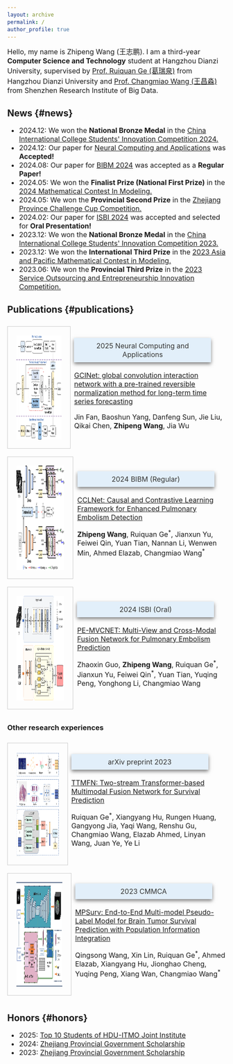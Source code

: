 ```yaml
---
layout: archive
permalink: /
author_profile: true
---
```

<font size="3">Hello, my name is Zhipeng Wang (王志鹏). I am a third-year <b>Computer Science and Technology</b> student at Hangzhou Dianzi University, supervised by <a href="https://faculty.hdu.edu.cn/jsjxy/grq/main.htm">Prof. Ruiquan Ge (葛瑞泉)</a> from Hangzhou Dianzi University and <a href="https://www.sribd.cn/teacher/505">Prof. Changmiao Wang (王昌淼)</a> from Shenzhen Research Institute of Big Data.</font>

## News {#news}
<div style="font-size:16px">
  <ul>
    <li>2024.12: We won the <b>National Bronze Medal</b> in the <a href="https://pilcchina.org/home">China International College Students' Innovation Competition 2024.</a></li>
    <li>2024.12: Our paper for <a href="https://link.springer.com/journal/521">Neural Computing and Applications</a> was <b>Accepted!</b></li>
    <li>2024.08: Our paper for <a href="https://ieeebibm.org/BIBM2024/">BIBM 2024</a> was accepted as a <b>Regular Paper!</b></li>
    <li>2024.05: We won the <b>Finalist Prize (National First Prize)</b> in the <a href="https://www.comap.com/contests/mcm-icm">2024 Mathematical Contest In Modeling.</a></li>
    <li>2024.05: We won the <b>Provincial Second Prize</b> in the <a href="https://www.tiaozhanbei.net/">Zhejiang Province Challenge Cup Competition.</a></li>
    <li>2024.02: Our paper for <a href="https://biomedicalimaging.org/2024/">ISBI 2024</a> was accepted and selected for <b>Oral Presentation!</b></li>
    <li>2023.12: We won the <b>National Bronze Medal</b> in the <a href="https://pilcchina.org/home">China International College Students' Innovation Competition 2023.</a></li>
    <li>2023.12: We won the <b>International Third Prize</b> in the <a href="http://apmcm.org/">2023 Asia and Pacific Mathematical Contest in Modeling.</a></li>
    <li>2023.06: We won the <b>Provincial Third Prize</b> in the <a href="http://www.fwwb.org.cn/">2023 Service Outsourcing and Entrepreneurship Innovation Competition.</a></li>
  </ul>
</div>

## Publications {#publications}
<div style="width:100%; height:300px; display:flex; align-items:center; font-size:16px;">
  <div style="width:60%; height:80%; padding:20px; display:flex; justify-content:flex-start; align-items:center; border: 0.5px solid #cccccc;">
    <img src="https://raw.githubusercontent.com/LeavingStarW/LeavingStarW.github.io/refs/heads/master/images/GCINet.webp" style="width:100%; height:100%;">
  </div>
  <div style="width:5%; height:100%;"></div>
  <div>
    <div style="width:300px; padding:8px; background-color:#e2effa; box-shadow:0 4px 8px rgba(0, 0, 0, 0.5); color:#333; text-align:center;">
      2025 Neural Computing and Applications        
    </div><br>
    <a href="https://link.springer.com/article/10.1007/s00521-024-10692-3">GCINet: global convolution interaction network with a pre-trained reversible normalization method for long-term time series forecasting</a><br>
    <p>Jin Fan, Baoshun Yang, Danfeng Sun, Jie Liu, Qikai Chen, <b>Zhipeng Wang</b>, Jia Wu</p>
  </div>
</div>

<div style="width:100%; height:300px; display:flex; align-items:center; font-size:16px;">
  <div style="width:60%; height:80%; padding:20px; display:flex; justify-content:flex-start; align-items:center; border: 0.5px solid #cccccc;">
    <img src="https://raw.githubusercontent.com/LeavingStarW/LeavingStarW.github.io/refs/heads/master/images/CCLNet.png" style="width:100%; height:100%;">
  </div>
  <div style="width:5%; height:100%;"></div>
  <div>
    <div style="width:300px; padding:8px; background-color:#e2effa; box-shadow:0 4px 8px rgba(0, 0, 0, 0.5); color:#333; text-align:center;">
      2024 BIBM (Regular)        
    </div><br>
    <a href="https://ieeexplore.ieee.org/document/10821899">CCLNet: Causal and Contrastive Learning Framework for Enhanced Pulmonary Embolism Detection</a><br>
    <p><b>Zhipeng Wang</b>, Ruiquan Ge<sup>*</sup>, Jianxun Yu, Feiwei Qin, Yuan Tian, Nannan Li, Wenwen Min, Ahmed Elazab, Changmiao Wang<sup>*</sup></p>
  </div>
</div>

<div style="width:100%; height:300px; display:flex; align-items:center; font-size:16px;">
  <div style="width:60%; height:80%; padding:20px; display:flex; justify-content:flex-start; align-items:center; border: 0.5px solid #cccccc;">
    <img src="https://raw.githubusercontent.com/LeavingStarW/LeavingStarW.github.io/refs/heads/master/images/PE-MVCNet.png" style="width:100%; height:100%;">
  </div>
  <div style="width:5%; height:100%;"></div>
  <div>
    <div style="width:300px; padding:8px; background-color:#e2effa; box-shadow:0 4px 8px rgba(0, 0, 0, 0.5); color:#333; text-align:center;">
      2024 ISBI (Oral)        
    </div><br>
    <a href="https://ieeexplore.ieee.org/document/10635747">PE-MVCNET: Multi-View and Cross-Modal Fusion Network for Pulmonary Embolism Prediction</a><br>
    <p>Zhaoxin Guo, <b>Zhipeng Wang</b>, Ruiquan Ge<sup>*</sup>, Jianxun Yu, Feiwei Qin<sup>*</sup>, Yuan Tian, Yuqing Peng, Yonghong Li, Changmiao Wang</p>
  </div>
</div>

### Other research experiences
<div style="width:100%; height:300px; display:flex; align-items:center; font-size:16px;">
  <div style="width:60%; height:80%; padding:20px; display:flex; justify-content:flex-start; align-items:center; border: 0.5px solid #cccccc;">
    <img src="https://raw.githubusercontent.com/LeavingStarW/LeavingStarW.github.io/refs/heads/master/images/TTMFN.png" style="width:100%; height:100%;">
  </div>
  <div style="width:5%; height:100%;"></div>
  <div>
    <div style="width:300px; padding:8px; background-color:#e2effa; box-shadow:0 4px 8px rgba(0, 0, 0, 0.5); color:#333; text-align:center;">
      arXiv preprint 2023
    </div><br>
    <a href="https://arxiv.org/abs/2311.07033">TTMFN: Two-stream Transformer-based Multimodal Fusion Network for Survival Prediction</a><br>
    <p>Ruiquan Ge<sup>*</sup>, Xiangyang Hu, Rungen Huang, Gangyong Jia, Yaqi Wang, Renshu Gu, Changmiao Wang, Elazab Ahmed, Linyan Wang, Juan Ye, Ye Li</p>
  </div>
</div>

<div style="width:100%; height:300px; display:flex; align-items:center; font-size:16px;">
  <div style="width:60%; height:80%; padding:20px; display:flex; justify-content:flex-start; align-items:center; border: 0.5px solid #cccccc;">
    <img src="https://raw.githubusercontent.com/LeavingStarW/LeavingStarW.github.io/refs/heads/master/images/MPSurv.webp" style="width:100%; height:100%;">
  </div>
  <div style="width:5%; height:100%;"></div>
  <div>
    <div style="width:300px; padding:8px; background-color:#e2effa; box-shadow:0 4px 8px rgba(0, 0, 0, 0.5); color:#333; text-align:center;">
      2023 CMMCA      
    </div><br>
    <a href="https://link.springer.com/chapter/10.1007/978-3-031-45087-7_13">MPSurv: End-to-End Multi-model Pseudo-Label Model for Brain Tumor Survival Prediction with Population Information Integration</a><br>
    <p>Qingsong Wang, Xin Lin, Ruiquan Ge<sup>*</sup>, Ahmed Elazab, Xiangyang Hu, Jionghao Cheng, Yuqing Peng, Xiang Wan, Changmiao Wang<sup>*</sup></p>
  </div>
</div>

<!--
A Novel Fusion Network for Apple Image Classification and Quantity Recognition
https://dl.acm.org/doi/10.1145/3653781.3653794
Hanyu Jiang, Zhipeng Wang, Jiahan Chen, Guanyuan Pan, Yudie Jin
-->

## Honors {#honors}
<div style="font-size:16px">
  <ul>
    <li>2025: <a href="https://mp.weixin.qq.com/s/lcgUXEJ5ITtSLiq1ltnagw">Top 10 Students of HDU-ITMO Joint Institute</a></li>
    <li>2024: <a href="https://student.hdu.edu.cn/2025/0402/c795a277007/page.htm">Zhejiang Provincial Government Scholarship</a></li>
    <li>2023: <a href="https://student.hdu.edu.cn/2023/1110/c727a252884/page.htm">Zhejiang Provincial Government Scholarship</a></li>
  </ul>
</div>

